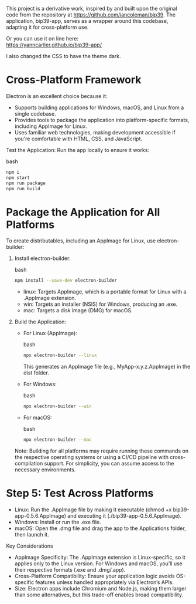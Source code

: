 This project is a derivative work, inspired by and built upon the original code from the repository at https://github.com/iancoleman/bip39. The application, bip39-app, serves as a wrapper around this codebase, adapting it for cross-platform use.

Or you can use it on line here:  
https://yanncarlier.github.io/bip39-app/  

I also changed the CSS to have the theme dark.



# Cross-Platform Framework

Electron is an excellent choice because it:

- Supports building applications for Windows, macOS, and Linux from a single codebase.
- Provides tools to package the application into platform-specific formats, including AppImage for Linux.
- Uses familiar web technologies, making development accessible if you're comfortable with HTML, CSS, and JavaScript.


Test the Application: Run the app locally to ensure it works:

   bash

   ```bash
   npm i
   npm start  
   npm run package  
   npm run build
   ```

# Package the Application for All Platforms

To create distributables, including an AppImage for Linux, use electron-builder:

1. Install electron-builder:

   bash

   ```bash
   npm install --save-dev electron-builder
   ```


   - linux: Targets AppImage, which is a portable format for Linux with a .AppImage extension.
   - win: Targets an installer (NSIS) for Windows, producing an .exe.
   - mac: Targets a disk image (DMG) for macOS.

3. Build the Application:

   - For Linux (AppImage):

     bash

     ```bash
     npx electron-builder --linux
     ```

     This generates an AppImage file (e.g., MyApp-x.y.z.AppImage) in the dist folder.

   - For Windows:

     bash

     ```bash
     npx electron-builder --win
     ```

   - For macOS:

     bash

     ```bash
     npx electron-builder --mac
     ```

   Note: Building for all platforms may require running these commands on the respective operating systems or using a CI/CD pipeline with cross-compilation support. For simplicity, you can assume access to the necessary environments.

# Step 5: Test Across Platforms

- Linux: Run the .AppImage file by making it executable (chmod +x bip39-app-0.5.6.AppImage) and executing it (./bip39-app-0.5.6.AppImage).
- Windows: Install or run the .exe file.
- macOS: Open the .dmg file and drag the app to the Applications folder, then launch it.

Key Considerations

- AppImage Specificity: The .AppImage extension is Linux-specific, so it applies only to the Linux version. For Windows and macOS, you’ll use their respective formats (.exe and .dmg/.app).
- Cross-Platform Compatibility: Ensure your application logic avoids OS-specific features unless handled appropriately via Electron’s APIs.
- Size: Electron apps include Chromium and Node.js, making them larger than some alternatives, but this trade-off enables broad compatibility.

